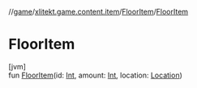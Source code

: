 //[game](../../../index.md)/[xlitekt.game.content.item](../index.md)/[FloorItem](index.md)/[FloorItem](-floor-item.md)

# FloorItem

[jvm]\
fun [FloorItem](-floor-item.md)(id: [Int](https://kotlinlang.org/api/latest/jvm/stdlib/kotlin/-int/index.html), amount: [Int](https://kotlinlang.org/api/latest/jvm/stdlib/kotlin/-int/index.html), location: [Location](../../xlitekt.game.world.map/-location/index.md))
